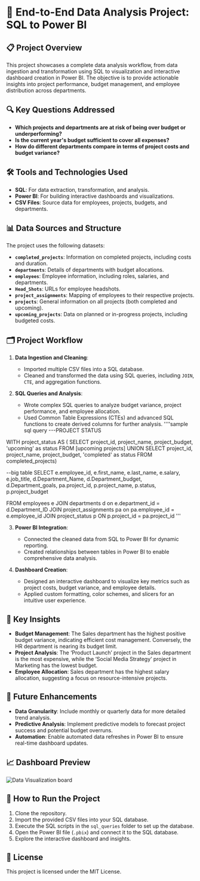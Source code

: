 # 💼 End-to-End Data Analysis Project: SQL to Power BI

## 📋 Project Overview

This project showcases a complete data analysis workflow, from data ingestion and transformation using SQL to visualization and interactive dashboard creation in Power BI. The objective is to provide actionable insights into project performance, budget management, and employee distribution across departments.

## 🔍 Key Questions Addressed
- **Which projects and departments are at risk of being over budget or underperforming?**
- **Is the current year's budget sufficient to cover all expenses?**
- **How do different departments compare in terms of project costs and budget variance?**

## 🛠️ Tools and Technologies Used
- **SQL**: For data extraction, transformation, and analysis.
- **Power BI**: For building interactive dashboards and visualizations.
- **CSV Files**: Source data for employees, projects, budgets, and departments.

## 📊 Data Sources and Structure
The project uses the following datasets:
- **`completed_projects`**: Information on completed projects, including costs and duration.
- **`departments`**: Details of departments with budget allocations.
- **`employees`**: Employee information, including roles, salaries, and departments.
- **`Head_Shots`**: URLs for employee headshots.
- **`project_assignments`**: Mapping of employees to their respective projects.
- **`projects`**: General information on all projects (both completed and upcoming).
- **`upcoming_projects`**: Data on planned or in-progress projects, including budgeted costs.

## 🗂️ Project Workflow

1. **Data Ingestion and Cleaning**:
   - Imported multiple CSV files into a SQL database.
   - Cleaned and transformed the data using SQL queries, including `JOIN`, `CTE`, and aggregation functions.

2. **SQL Queries and Analysis**:
   - Wrote complex SQL queries to analyze budget variance, project performance, and employee allocation.
   - Used Common Table Expressions (CTEs) and advanced SQL functions to create derived columns for further analysis.
''''sample sql query
---PROJECT STATUS

WITH project_status AS (
SELECT
project_id,
project_name,
project_budget,
'upcoming' as status
FROM [upcoming projects]
UNION
SELECT
project_id,
project_name,
project_budget,
'completed' as status
FROM completed_projects)


--big table
SELECT 
e.employee_id,
e.first_name,
e.last_name,
e.salary,
e.job_title,
d.Department_Name,
d.Department_budget,
d.Department_goals,
pa.project_id,
p.project_name,
p.status,
p.project_budget

FROM employees e
JOIN departments d 
on e.department_id = d.Department_ID
JOIN project_assignments pa
on pa.employee_id = e.employee_id
JOIN project_status p
ON p.project_id = pa.project_id
'''

3. **Power BI Integration**:
   - Connected the cleaned data from SQL to Power BI for dynamic reporting.
   - Created relationships between tables in Power BI to enable comprehensive data analysis.

4. **Dashboard Creation**:
   - Designed an interactive dashboard to visualize key metrics such as project costs, budget variance, and employee details.
   - Applied custom formatting, color schemes, and slicers for an intuitive user experience.

## 🔑 Key Insights
- **Budget Management**: The Sales department has the highest positive budget variance, indicating efficient cost management. Conversely, the HR department is nearing its budget limit.
- **Project Analysis**: The ‘Product Launch’ project in the Sales department is the most expensive, while the ‘Social Media Strategy’ project in Marketing has the lowest budget.
- **Employee Allocation**: Sales department has the highest salary allocation, suggesting a focus on resource-intensive projects.

## 🎯 Future Enhancements
- **Data Granularity**: Include monthly or quarterly data for more detailed trend analysis.
- **Predictive Analysis**: Implement predictive models to forecast project success and potential budget overruns.
- **Automation**: Enable automated data refreshes in Power BI to ensure real-time dashboard updates.

## 📈 Dashboard Preview
![Data Visualization board](https://github.com/user-attachments/assets/da1d4ca2-729d-444b-9c6b-b590af8a62f9)


## 📂 How to Run the Project
1. Clone the repository.
2. Import the provided CSV files into your SQL database.
3. Execute the SQL scripts in the `sql_queries` folder to set up the database.
4. Open the Power BI file (`.pbix`) and connect it to the SQL database.
5. Explore the interactive dashboard and insights.

## 📝 License
This project is licensed under the MIT License. 
